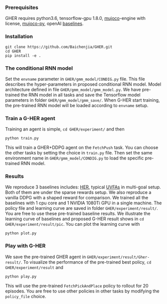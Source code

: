 
### Prerequisites
GHER requires python3.6, tensorflow-gpu 1.8.0, [mujoco](http://www.mujoco.org/)-engine with license,  [mujoco-py](https://github.com/openai/mujoco-py), openAI [baselines](https://github.com/openai/baselines).

### Installation

```
git clone https://github.com/Baichenjia/GHER.git
cd GHER
pip install -e .
```

### The conditional RNN model
Set the `envname` parameter in `GHER/gmm_model/CONDIG.py` file. This file describes the hyper-parameters in proposed conditional RNN model. Model architecture defined in file `GHER/gmm_model/gmm_model.py`. We have pre-trained the RNN model in all tasks and save the Tensorflow model parameters in folder `GHER/gmm_model/gmm_save/`. When G-HER start training, the pre-trained RNN model will be loaded according to `envname` setup.

### Train a G-HER agent
Training an agent is simple, `cd GHER/experiment/` and then
```
python train.py
```
This will train a GHER+DDPG agent on the `FetchPush` task. You can choose the other tasks by setting the choice in `train.py` file. Then set the same environment name in `GHER/gmm_model/CONDIG.py` to load the specific pre-trained RNN model.

### Results
We reproduce 3 baselines includes: [HER](https://arxiv.org/abs/1707.01495), typical [UVFAs](http://proceedings.mlr.press/v37/schaul15.pdf) in multi-goal setup. Both of them are under the sparse rewards setup. We also reproduce a vanilla DDPG with a shaped reward for comparison. We trained all the baselines with 1 cpu core and 1 NVIDIA 1080Ti GPU in a single machine. The policy file and learning curve are saved in folder `GHER/experiment/result/`. You are free to use these pre-trained baseline results. We illustrate the learning curve of baselines and proposed G-HER result shows in `cd GHER/experiment/result/pic`. You can plot the learning curve with 
```
python plot.py
```

### Play with G-HER
We save the pre-trained GHER agent in `GHER/experiment/result/Gher-result/`. To visualize the performance of the pre-trained best policy, `cd GHER/experiment/result` and
```
python play.py
```
This will use the pre-trained `FetchPickAndPlace` policy to rollout for 20 episodes. You are free to use other policies in other tasks by modifying the `policy_file` choice. 
